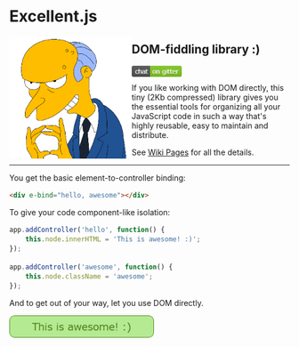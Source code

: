 # Excellent.js

<img align="left" width="220" height="220" src="./.github/images/burns.gif">

## DOM-fiddling library :)

<a href="https://gitter.im/vitaly-t/excellent"><img align="left" width="90" height="20" src="./.github/images/chat.png" alt="Join Chat"></a>
<br/>

If you like working with DOM directly, this tiny (2Kb compressed) library gives you the essential
tools for organizing all your JavaScript code in such a way that's highly reusable, easy to maintain and distribute.

See [Wiki Pages] for all the details.

---

You get the basic element-to-controller binding:

```html
<div e-bind="hello, awesome"></div>
```

To give your code component-like isolation:

```js
app.addController('hello', function() {
    this.node.innerHTML = 'This is awesome! :)';
});

app.addController('awesome', function() {
    this.node.className = 'awesome';
});
```

And to get out of your way, let you use DOM directly.

<img align="left" width="260" height="40" src="./.github/images/awesome.png" alt="awesome">

[Wiki Pages]:https://github.com/vitaly-t/excellent/wiki
